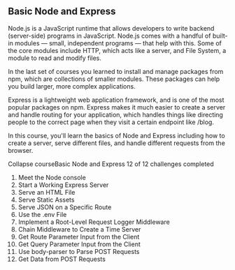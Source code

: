 ## Basic Node and Express

Node.js is a JavaScript runtime that allows developers to write backend (server-side) programs in JavaScript. Node.js comes with a handful of built-in modules — small, independent programs — that help with this. Some of the core modules include HTTP, which acts like a server, and File System, a module to read and modify files.

In the last set of courses you learned to install and manage packages from npm, which are collections of smaller modules. These packages can help you build larger, more complex applications.

Express is a lightweight web application framework, and is one of the most popular packages on npm. Express makes it much easier to create a server and handle routing for your application, which handles things like directing people to the correct page when they visit a certain endpoint like /blog.

In this course, you'll learn the basics of Node and Express including how to create a server, serve different files, and handle different requests from the browser.

Collapse courseBasic Node and Express 12 of 12 challenges completed  <br/>

01. Meet the Node console
02. Start a Working Express Server
03. Serve an HTML File
04. Serve Static Assets
05. Serve JSON on a Specific Route
06. Use the .env File
07. Implement a Root-Level Request Logger Middleware
08. Chain Middleware to Create a Time Server
09. Get Route Parameter Input from the Client
10. Get Query Parameter Input from the Client
11. Use body-parser to Parse POST Requests
12. Get Data from POST Requests
